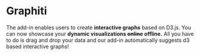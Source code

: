 # Graphiti

The add-in enables users to create **interactive graphs** based on D3.js. You can now showcase your **dynamic visualizations ~~online~~ offline.** All you have to do is drag and drop your data and our add-in automatically suggests d3 based interactive graphs!
